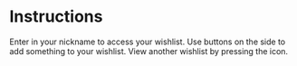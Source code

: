 # Instructions
Enter in your nickname to access your wishlist.
Use buttons on the side to add something to your wishlist.
View another wishlist by pressing the icon.
